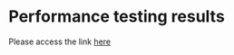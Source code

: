 # Performance testing results

Please access the link [here](https://docs.google.com/spreadsheets/d/1ec7CrZ07BP0lc8DbYkyMJHa5oHJii3GorGhCa0qMUHk/edit#gid=159280127)
